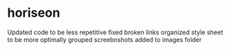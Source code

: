 # horiseon
Updated code to be less repetitive 
fixed broken links 
organized style sheet to be more optimally grouped 
screebnshots added to images folder 
